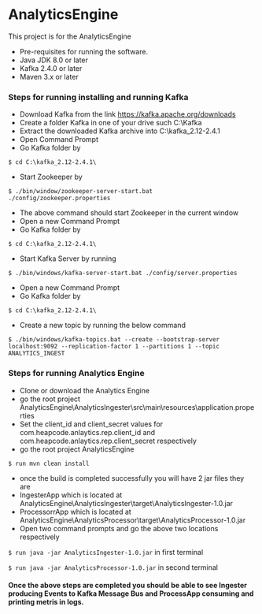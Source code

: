 # AnalyticsEngine
This project is for the AnalyticsEngine

- Pre-requisites for running the software.
- Java JDK 8.0 or later
- Kafka 2.4.0 or later
- Maven 3.x or later

### Steps for running installing and running Kafka
- Download Kafka from the link https://kafka.apache.org/downloads
- Create a folder Kafka in one of your drive such C:\Kafka
- Extract the downloaded Kafka archive into C:\kafka_2.12-2.4.1
- Open Command Prompt
- Go Kafka folder by 

`$ cd C:\kafka_2.12-2.4.1\`
- Start Zookeeper by 

`$ ./bin/window/zookeeper-server-start.bat ./config/zookeeper.properties`
- The above command should start Zookeeper in the current window
- Open a new Command Prompt
- Go Kafka folder by 

`$ cd C:\kafka_2.12-2.4.1\`
- Start Kafka Server by running 

`$ ./bin/windows/kafka-server-start.bat ./config/server.properties`
- Open a new Command Prompt
- Go Kafka folder by 

`$ cd C:\kafka_2.12-2.4.1\`
- Create a new topic by running the below command

`$ ./bin/windows/kafka-topics.bat --create --bootstrap-server localhost:9092 --replication-factor 1 --partitions 1 --topic ANALYTICS_INGEST`

### Steps for running Analytics Engine
- Clone or download the Analytics Engine
- go the root project AnalyticsEngine\AnalyticsIngester\src\main\resources\application.properties
- Set the client_id and client_secret values for com.heapcode.anlaytics.rep.client_id and com.heapcode.anlaytics.rep.client_secret respectively
- go the root project AnalyticsEngine

`$ run mvn clean install`
- once the build is completed successfully you will have 2 jar files they are
- IngesterApp which is located at AnalyticsEngine\AnalyticsIngester\target\AnalyticsIngester-1.0.jar
- ProcessorrApp which is located at AnalyticsEngine\AnalyticsProcessor\target\AnalyticsProcessor-1.0.jar
- Open two command prompts and go the above two locations respectively
 
`$ run java -jar AnalyticsIngester-1.0.jar` in first terminal

`$ run java -jar AnalyticsProcessor-1.0.jar` in second terminal

#### Once the above steps are completed you should be able to see Ingester producing Events to Kafka Message Bus and ProcessApp consuming and printing metris in logs.
